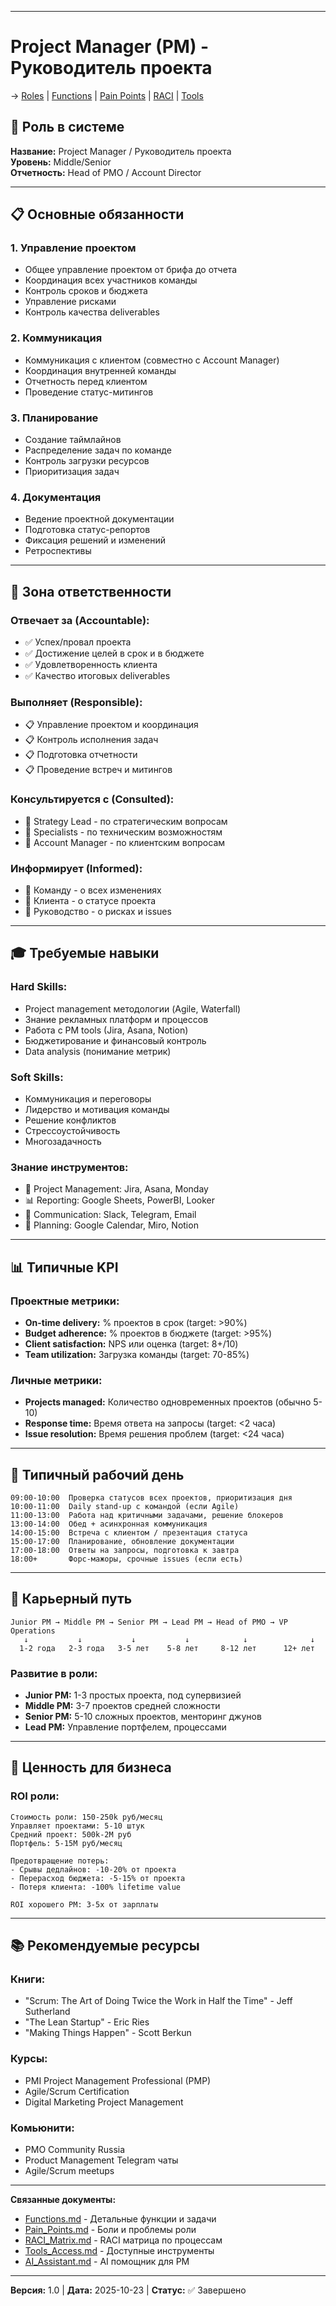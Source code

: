 ------


# Project Manager (PM) - Руководитель проекта

→ [Roles](../_README.md) | [Functions](./Functions.md) | [Pain Points](./Pain_Points.md) | [RACI](./RACI_Matrix.md) | [Tools](./Tools_Access.md)


## 🎯 Роль в системе

**Название:** Project Manager / Руководитель проекта  
**Уровень:** Middle/Senior  
**Отчетность:** Head of PMO / Account Director

---

## 📋 Основные обязанности

### 1. Управление проектом
- Общее управление проектом от брифа до отчета
- Координация всех участников команды
- Контроль сроков и бюджета
- Управление рисками
- Контроль качества deliverables

### 2. Коммуникация
- Коммуникация с клиентом (совместно с Account Manager)
- Координация внутренней команды
- Отчетность перед клиентом
- Проведение статус-митингов

### 3. Планирование
- Создание таймлайнов
- Распределение задач по команде
- Контроль загрузки ресурсов
- Приоритизация задач

### 4. Документация
- Ведение проектной документации
- Подготовка статус-репортов
- Фиксация решений и изменений
- Ретроспективы

---

## 💼 Зона ответственности

### Отвечает за (Accountable):
- ✅ Успех/провал проекта
- ✅ Достижение целей в срок и в бюджете
- ✅ Удовлетворенность клиента
- ✅ Качество итоговых deliverables

### Выполняет (Responsible):
- 📋 Управление проектом и координация
- 📋 Контроль исполнения задач
- 📋 Подготовка отчетности
- 📋 Проведение встреч и митингов

### Консультируется с (Consulted):
- 🤝 Strategy Lead - по стратегическим вопросам
- 🤝 Specialists - по техническим возможностям
- 🤝 Account Manager - по клиентским вопросам

### Информирует (Informed):
- 📢 Команду - о всех изменениях
- 📢 Клиента - о статусе проекта
- 📢 Руководство - о рисках и issues

---

## 🎓 Требуемые навыки

### Hard Skills:
- Project management методологии (Agile, Waterfall)
- Знание рекламных платформ и процессов
- Работа с PM tools (Jira, Asana, Notion)
- Бюджетирование и финансовый контроль
- Data analysis (понимание метрик)

### Soft Skills:
- Коммуникация и переговоры
- Лидерство и мотивация команды
- Решение конфликтов
- Стрессоустойчивость
- Многозадачность

### Знание инструментов:
- 🔧 Project Management: Jira, Asana, Monday
- 📊 Reporting: Google Sheets, PowerBI, Looker
- 💬 Communication: Slack, Telegram, Email
- 📅 Planning: Google Calendar, Miro, Notion

---

## 📊 Типичные KPI

### Проектные метрики:
- **On-time delivery:** % проектов в срок (target: >90%)
- **Budget adherence:** % проектов в бюджете (target: >95%)
- **Client satisfaction:** NPS или оценка (target: 8+/10)
- **Team utilization:** Загрузка команды (target: 70-85%)

### Личные метрики:
- **Projects managed:** Количество одновременных проектов (обычно 5-10)
- **Response time:** Время ответа на запросы (target: <2 часа)
- **Issue resolution:** Время решения проблем (target: <24 часа)

---

## 🔄 Типичный рабочий день

```
09:00-10:00  Проверка статусов всех проектов, приоритизация дня
10:00-11:00  Daily stand-up с командой (если Agile)
11:00-13:00  Работа над критичными задачами, решение блокеров
13:00-14:00  Обед + асинхронная коммуникация
14:00-15:00  Встреча с клиентом / презентация статуса
15:00-17:00  Планирование, обновление документации
17:00-18:00  Ответы на запросы, подготовка к завтра
18:00+       Форс-мажоры, срочные issues (если есть)
```

---

## 🚀 Карьерный путь

```
Junior PM → Middle PM → Senior PM → Lead PM → Head of PMO → VP Operations
   ↓           ↓           ↓           ↓            ↓              ↓
  1-2 года   2-3 года   3-5 лет    5-8 лет     8-12 лет      12+ лет
```

### Развитие в роли:
- **Junior PM:** 1-3 простых проекта, под супервизией
- **Middle PM:** 3-7 проектов средней сложности
- **Senior PM:** 5-10 сложных проектов, менторинг джунов
- **Lead PM:** Управление портфелем, процессами

---

## 🎯 Ценность для бизнеса

### ROI роли:
```
Стоимость роли: 150-250k руб/месяц
Управляет проектами: 5-10 штук
Средний проект: 500k-2M руб
Портфель: 5-15M руб/месяц

Предотвращение потерь:
- Срывы дедлайнов: -10-20% от проекта
- Перерасход бюджета: -5-15% от проекта
- Потеря клиента: -100% lifetime value

ROI хорошего PM: 3-5x от зарплаты
```

---

## 📚 Рекомендуемые ресурсы

### Книги:
- "Scrum: The Art of Doing Twice the Work in Half the Time" - Jeff Sutherland
- "The Lean Startup" - Eric Ries
- "Making Things Happen" - Scott Berkun

### Курсы:
- PMI Project Management Professional (PMP)
- Agile/Scrum Certification
- Digital Marketing Project Management

### Комьюнити:
- PMO Community Russia
- Product Management Telegram чаты
- Agile/Scrum meetups

---

**Связанные документы:**
- [Functions.md](./Functions.md) - Детальные функции и задачи
- [Pain_Points.md](./Pain_Points.md) - Боли и проблемы роли
- [RACI_Matrix.md](./RACI_Matrix.md) - RACI матрица по процессам
- [Tools_Access.md](./Tools_Access.md) - Доступные инструменты
- [AI_Assistant.md](./AI_Assistant.md) - AI помощник для PM

---

**Версия:** 1.0 | **Дата:** 2025-10-23 | **Статус:** ✅ Завершено

